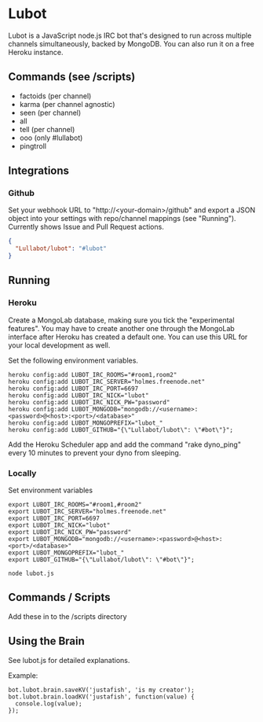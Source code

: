 # Lubot
Lubot is a JavaScript node.js IRC bot that's designed to run across multiple channels simultaneously, backed by MongoDB. You can also run it on a free Heroku instance.

## Commands (see /scripts)
- factoids (per channel)
- karma (per channel agnostic)
- seen (per channel)
- all
- tell (per channel)
- ooo (only #lullabot)
- pingtroll

## Integrations
### Github
Set your webhook URL to "http://&lt;your-domain&gt;/github" and export a JSON object into your settings with repo/channel mappings (see "Running"). Currently shows Issue and Pull Request actions.

```json
{
  "Lullabot/lubot": "#lubot"
}
```

## Running
### Heroku
Create a MongoLab database, making sure you tick the "experimental features". You may have to create another one through the MongoLab interface after Heroku has created a default one. You can use this URL for your local development as well.

Set the following environment variables.
```
heroku config:add LUBOT_IRC_ROOMS="#room1,room2"
heroku config:add LUBOT_IRC_SERVER="holmes.freenode.net"
heroku config:add LUBOT_IRC_PORT=6697
heroku config:add LUBOT_IRC_NICK="lubot"
heroku config:add LUBOT_IRC_NICK_PW="password"
heroku config:add LUBOT_MONGODB="mongodb://<username>:<password>@<host>:<port>/<database>"
heroku config:add LUBOT_MONGOPREFIX="lubot_"
heroku config:add LUBOT_GITHUB="{\"Lullabot/lubot\": \"#bot\"}";
```

Add the Heroku Scheduler app and add the command "rake dyno_ping" every 10 minutes to prevent your dyno from sleeping.

### Locally
Set environment variables

```
export LUBOT_IRC_ROOMS="#room1,#room2"
export LUBOT_IRC_SERVER="holmes.freenode.net"
export LUBOT_IRC_PORT=6697
export LUBOT_IRC_NICK="lubot"
export LUBOT_IRC_NICK_PW="password"
export LUBOT_MONGODB="mongodb://<username>:<password>@<host>:<port>/<database>"
export LUBOT_MONGOPREFIX="lubot_"
export LUBOT_GITHUB="{\"Lullabot/lubot\": \"#bot\"}";
```

```
node lubot.js
```

## Commands / Scripts
Add these in to the /scripts directory

## Using the Brain
See lubot.js for detailed explanations.


Example:

```
bot.lubot.brain.saveKV('justafish', 'is my creator');
bot.lubot.brain.loadKV('justafish', function(value) {
  console.log(value);
});
```